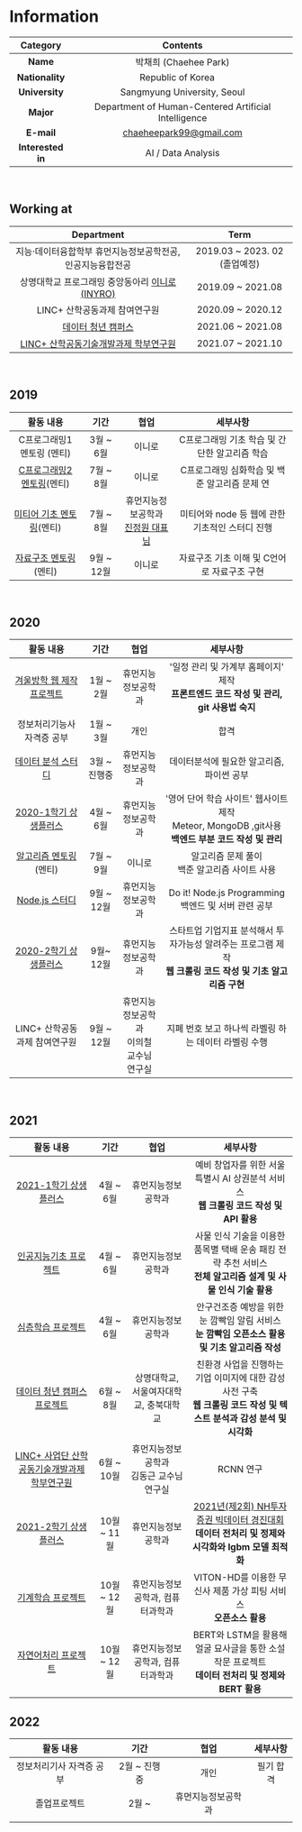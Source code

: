 # Information

|     Category      |                           Contents                           |
| :---------------: | :----------------------------------------------------------: |
|     **Name**      |                    박채희 (Chaehee Park)                     |
|  **Nationality**  | Republic of Korea <img src="https://user-images.githubusercontent.com/55044278/94357776-aa97ab80-00d6-11eb-8793-a3d6b1636c57.PNG" height = "15px"> |
|  **University**   |                 Sangmyung University, Seoul                  |
|     **Major**     |     Department of Human-Centered Artificial Intelligence     |
|    **E-mail**     |                   chaeheepark99@gmail.com                    |
| **Interested in** |                      AI / Data Analysis                      |

<br>

## Working at

|                          Department                          |             Term              |
| :----------------------------------------------------------: | :---------------------------: |
|  지능·데이터융합학부 휴먼지능정보공학전공, 인공지능융합전공  | 2019.03 ~ 2023. 02 (졸업예정) |
| 상명대학교 프로그래밍 중앙동아리 [이니로(INYRO)](https://www.instagram.com/smu_inyro) |       2019.09 ~ 2021.08       |
|                LINC+ 산학공동과제 참여연구원                 |       2020.09 ~ 2020.12       |
| [데이터 청년 캠퍼스](http://github.com/ChaeheePark/data_campus_2021) |       2021.06 ~ 2021.08       |
| [LINC+ 산학공동기술개발과제 학부연구원](http://github.com/ChaeheePark/RCNN_PROJECT) |       2021.07 ~ 2021.10       |

<br>

## 2019

|                          활동 내용                           |    기간    |                             협업                             |                    세부사항                     |
| :----------------------------------------------------------: | :--------: | :----------------------------------------------------------: | :---------------------------------------------: |
|                  C프로그래밍1 멘토링 (멘티)                  | 3월 ~ 6월  |                            이니로                            |  C프로그래밍 기초 학습 및 간단한 알고리즘 학습  |
| [C프로그래밍2 멘토링](https://blog.naver.com/chaevellly/221673098762)(멘티) | 7월 ~ 8월  |                            이니로                            |  C프로그래밍 심화학습 및 백준 알고리즘 문제 연  |
| [미티어 기초 멘토링](https://blog.naver.com/chaevellly/221780737647)(멘티) | 7월 ~ 8월  | 휴먼지능정보공학과<br>[진정원 대표님](https://github.com/kakadais) | 미티어와 node 등 웹에 관한 기초적인 스터디 진행 |
| [자료구조 멘토링](https://blog.naver.com/chaevellly/222088241776)(멘티) | 9월 ~ 12월 |                            이니로                            |   자료구조 기초 이해 및 C언어로 자료구조 구현   |

<br>

## 2020

|                          활동 내용                           |     기간     |                    협업                    |                           세부사항                           |
| :----------------------------------------------------------: | :----------: | :----------------------------------------: | :----------------------------------------------------------: |
| [겨울방학 웹 제작 프로젝트](https://github.com/ChaeheePark/WEB_PROJECT) |  1월 ~ 2월   |             휴먼지능정보공학과             | '일정 관리 및 가계부 홈페이지' 제작 </br> **프론트엔드 코드 작성 및 관리, git 사용법 숙지** |
|                  정보처리기능사 자격증 공부                  |  1월 ~ 3월   |                    개인                    |                             합격                             |
| [데이터 분석 스터디](https://blog.naver.com/chaevellly/222029059284) | 3월 ~ 진행중 |             휴먼지능정보공학과             |          데이터분석에 필요한 알고리즘, 파이썬 공부           |
| [2020-1학기 상생플러스](https://github.com/ChaeheePark/LEWA) |  4월 ~ 6월   |             휴먼지능정보공학과             | '영어 단어 학습 사이트' 웹사이트 제작 </br> Meteor, MongoDB ,git사용</br> **백엔드 부분 코드 작성 및 관리** |
| [알고리즘 멘토링](https://github.com/ChaeheePark/algorithm)(멘티) |  7월 ~ 9월   |                   이니로                   |      알고리즘 문제 풀이 </br> 백준 알고리즘 사이트 사용      |
| [Node.js 스터디](https://github.com/ChaeheePark/nodejs_study_2020) |  9월 ~ 12월  |             휴먼지능정보공학과             |  Do it! Node.js Programming </br> 백엔드 및 서버 관련 공부   |
| [2020-2학기 상생플러스](https://github.com/ChaeheePark/DATA_IS_FUTURE) |  9월~ 12월   |             휴먼지능정보공학과             | 스타트업 기업지표 분석해서 투자가능성 알려주는 프로그램 제작 <br> **웹 크롤링 코드 작성 및 기초 알고리즘 구현** |
|                LINC+ 산학공동과제 참여연구원                 |  9월 ~ 12월  | 휴먼지능정보공학과<br>이의철 교수님 연구실 |     지폐 번호 보고 하나씩 라벨링 하는 데이터 라벨링 수행     |

<br>

## 2021

|                          활동 내용                           |    기간     |                    협업                     |                           세부사항                           |
| :----------------------------------------------------------: | :---------: | :-----------------------------------------: | :----------------------------------------------------------: |
| [2021-1학기 상생플러스](github.com/ChaeheePark/commercial_analysis) |  4월 ~ 6월  |             휴먼지능정보공학과              | 예비 창업자를 위한 서울특별시 AI 상권분석 서비스<br>**웹 크롤링 코드 작성 및 API 활용** |
|     [인공지능기초 프로젝트](github.com/ChaeheePark/SMUS)     |  4월 ~ 6월  |             휴먼지능정보공학과              | 사물 인식 기술을 이용한 품목별 택배 운송 패킹 전략 추천 서비스<br>**전체 알고리즘 설계 및 사물 인식 기술 활용** |
| [심층학습 프로젝트](https://github.com/smu-deep-learning-project) |  4월 ~ 6월  |             휴먼지능정보공학과              | 안구건조증 예방을 위한 눈 깜빡임 알림 서비스<br>**눈 깜빡임 오픈소스 활용 및 기초 알고리즘 작성** |
| [데이터 청년 캠퍼스 프로젝트](https://github.com/Data-campus-SloganAnalysis/Main) |  6월 ~ 8월  |   상명대학교, 서울여자대학교, 충북대학교    | 친환경 사업을 진행하는 기업 이미지에 대한 감성사전 구축<br>**웹 크롤링 코드 작성 및 텍스트 분석과 감성 분석 및 시각화** |
| [LINC+ 사업단 산학공동기술개발과제 학부연구원](http://github.com/ChaeheePark/RCNN_PROJECT) | 6월 ~ 10월  | 휴먼지능정보공학과 <br>김동근 교수님 연구실 |                          RCNN 연구                           |
| [2021-2학기 상생플러스](hgttp://github.com/ChaeheePark/NH_Bigdata_Contest) | 10월 ~ 11월 |             휴먼지능정보공학과              | [2021년(제2회) NH투자증권 빅데이터 경진대회](https://dacon.io/competitions/official/235798/overview/description)<br>**데이터 전처리 및 정제와 시각화와 lgbm 모델 최적화** |
| [기계학습 프로젝트](https://github.com/ChaeheePark/modelgirls) | 10월 ~ 12월 |      휴먼지능정보공학과, 컴퓨터과학과       | VITON-HD를 이용한 무신사 제품 가상 피팅 서비스<br>**오픈소스 활용** |
| [자연어처리 프로젝트](https://github.com/ChaeheePark/novelgirls) | 10월 ~ 12월 |      휴먼지능정보공학과, 컴퓨터과학과       | BERT와 LSTM을 활용해 얼굴 묘사글을 통한 소설 작문 프로젝트<br>**데이터 전처리 및 정제와 BERT 활용** |



## 2022

|        활동 내용         |     기간     |        협업        | 세부사항  |
| :----------------------: | :----------: | :----------------: | :-------: |
| 정보처리기사 자격증 공부 | 2월 ~ 진행중 |        개인        | 필기 합격 |
|       졸업프로젝트       |    2월 ~     | 휴먼지능정보공학과 |           |
|                          |              |                    |           |

